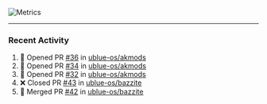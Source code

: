 ![Metrics](https://metrics.lecoq.io/KyleGospo?template=classic&base=header%2C%20activity%2C%20community%2C%20repositories%2C%20metadata&base.indepth=false&base.hireable=false&base.skip=false&config.timezone=America%2FLos_Angeles)

---
### Recent Activity
<!--START_SECTION:activity-->
1. 💪 Opened PR [#36](https://github.com/ublue-os/akmods/pull/36) in [ublue-os/akmods](https://github.com/ublue-os/akmods)
2. 💪 Opened PR [#34](https://github.com/ublue-os/akmods/pull/34) in [ublue-os/akmods](https://github.com/ublue-os/akmods)
3. 💪 Opened PR [#32](https://github.com/ublue-os/akmods/pull/32) in [ublue-os/akmods](https://github.com/ublue-os/akmods)
4. ❌ Closed PR [#43](https://github.com/ublue-os/bazzite/pull/43) in [ublue-os/bazzite](https://github.com/ublue-os/bazzite)
5. 🎉 Merged PR [#42](https://github.com/ublue-os/bazzite/pull/42) in [ublue-os/bazzite](https://github.com/ublue-os/bazzite)
<!--END_SECTION:activity-->
